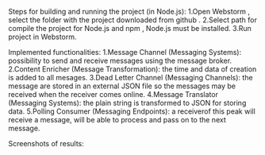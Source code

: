 Steps for building and running the project (in Node.js):
1.Open Webstorm , select the folder with the project downloaded from github .
2.Select path for compile the project for Node.js and npm , Node.js must be installed.
3.Run project in Webstorm.

Implemented functionalities:
1.Message Channel (Messaging Systems): possibility to send and receive messages using the message broker.
2.Content Enricher (Message Transformation): the time and data of creation is added to all mesages.
3.Dead Letter Channel (Messaging Channels): the message are stored in an external JSON file so the messages may be received when the receiver comes online.
4.Message Translator (Messaging Systems): the plain string is transformed to JSON for storing data.
5.Polling Consumer (Messaging Endpoints): a receiverof this peak will receive a message, will be able to process and pass on to the next message.

Screenshots of results:
